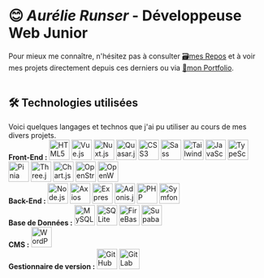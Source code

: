 # 😊 *Aurélie Runser* - Développeuse Web Junior
Pour mieux me connaître, n'hésitez pas à consulter [🗃️mes Repos](https://github.com/Aurelie-Runser?tab=repositories) et à voir mes projets directement depuis ces derniers ou via [🪪mon Portfolio](https://portfolio.aurelierunser.fr/).
<br/>
<br/>

## 🛠️ Technologies utilisées
Voici quelques langages et technos que j'ai pu utiliser au cours de mes divers projets.
<br/>
**Front-End :** 
<span>
  <img src="https://firebasestorage.googleapis.com/v0/b/mon-portfolio-d8659.appspot.com/o/icons%2FHTML.svg?alt=media&token=e6516c4e-ed15-450d-bd99-c1775a29b14c" alt="HTML5" title="HTML5" width="40">
  <img src="https://firebasestorage.googleapis.com/v0/b/mon-portfolio-d8659.appspot.com/o/icons%2FVueJs.svg?alt=media&token=60c10d33-692b-4389-8bd8-6195016aa845" alt="Vue.js" title="Vue.js" width="40">
  <img src="https://firebasestorage.googleapis.com/v0/b/mon-portfolio-d8659.appspot.com/o/icons%2FNuxt.svg?alt=media&token=87ef892d-3f0b-46ee-b089-4db6e428bba5" alt="Nuxt.js" title="Nuxt.js" width="40">
  <img src="https://firebasestorage.googleapis.com/v0/b/mon-portfolio-d8659.appspot.com/o/icons%2FQuasar.svg?alt=media&token=c23d0ccd-ef81-4c7a-9861-b8c9fc0deeaf" alt="Quasar.js" title="Quasar.js" width="40">
  <img src="https://firebasestorage.googleapis.com/v0/b/mon-portfolio-d8659.appspot.com/o/icons%2FCSS.svg?alt=media&token=6bf0bb6b-fc72-45e3-9233-5a1e8c1d4897" alt="CSS3" title="CSS3" width="40">
  <img src="https://firebasestorage.googleapis.com/v0/b/mon-portfolio-d8659.appspot.com/o/icons%2FSass.svg?alt=media&token=8c2755fb-bb58-41c9-b279-2927aea80f8c" alt="Sass" title="Sass" width="40">
  <img src="https://firebasestorage.googleapis.com/v0/b/mon-portfolio-d8659.appspot.com/o/icons%2FTailwind.svg?alt=media&token=8a5523b8-8d25-4748-8643-fe17b90b0fb0" alt="Tailwind" title="Tailwind" width="40">
  <img src="https://firebasestorage.googleapis.com/v0/b/mon-portfolio-d8659.appspot.com/o/icons%2FJavaScript.svg?alt=media&token=dbbaef4b-1e67-4efd-b027-5153654b1021" alt="JavaScript" title="JavaScript" width="40">
  <img src="https://firebasestorage.googleapis.com/v0/b/mon-portfolio-d8659.appspot.com/o/icons%2FTypeScript.svg?alt=media&token=4c66104b-a3fd-4982-a718-7146a071f240" alt="TypeScript" title="TypeScript" width="40">
  <img src="https://firebasestorage.googleapis.com/v0/b/mon-portfolio-d8659.appspot.com/o/icons%2FPinia.svg?alt=media&token=a9b8daaa-e750-4ff3-baec-d95f8a26af6d" alt="Pinia" title="Pinia" width="40">
  <img src="https://firebasestorage.googleapis.com/v0/b/mon-portfolio-d8659.appspot.com/o/icons%2FThreeJsBlack.svg?alt=media&token=a2454cf8-9e25-400c-be36-d7a70a86e160" alt="Three.js" title="Three.js" width="40">
  <img src="https://firebasestorage.googleapis.com/v0/b/mon-portfolio-d8659.appspot.com/o/icons%2FChartJs.svg?alt=media&token=d429b84d-edd9-41fe-9d2f-30caa1571963" alt="Chart.js" title="Chart.js" width="40">
  <img src="https://firebasestorage.googleapis.com/v0/b/mon-portfolio-d8659.appspot.com/o/icons%2FOpenStreetMap.svg?alt=media&token=a2c71617-53c5-4187-b493-d5997c6f5d9f" alt="OpenStreetMap" title="OpenStreetMap" width="40">
  <img src="https://firebasestorage.googleapis.com/v0/b/mon-portfolio-d8659.appspot.com/o/icons%2FOpenWeatherMap.svg?alt=media&token=da9072fb-d78f-49c0-b52b-b47316d631a9" alt="OpenWeatherMap" title="OpenWeatherMap" width="40">
</span>
<br/>
**Back-End :**
<span>
  <img src="https://firebasestorage.googleapis.com/v0/b/mon-portfolio-d8659.appspot.com/o/icons%2FNodeJs.svg?alt=media&token=240466c3-4964-47be-abcf-8268dee44b5f" alt="Node.js" title="Node.js" width="40">
  <img src="https://firebasestorage.googleapis.com/v0/b/mon-portfolio-d8659.appspot.com/o/icons%2FAxios.svg?alt=media&token=2ef352df-46be-4468-a6b4-8db1a6b9a507" alt="Axios" title="Axios" width="40">
  <img src="https://firebasestorage.googleapis.com/v0/b/mon-portfolio-d8659.appspot.com/o/icons%2FExpress.svg?alt=media&token=2d7ef5fc-59a8-4f28-b2af-63800f23bec0" alt="Express.js" title="Express.js" width="40">
  <img src="https://firebasestorage.googleapis.com/v0/b/mon-portfolio-d8659.appspot.com/o/icons%2FAdonisJs.svg?alt=media&token=303fc08e-0f80-46c8-9df0-ff5973f3fc08" alt="Adonis.js" title="Adonis.js" width="40">
  <img src="https://firebasestorage.googleapis.com/v0/b/mon-portfolio-d8659.appspot.com/o/icons%2FPHP.svg?alt=media&token=f6c2046b-b427-4420-b06b-3aacc4fde5c3" alt="PHP" title="PHP" width="40">
  <img src="https://firebasestorage.googleapis.com/v0/b/mon-portfolio-d8659.appspot.com/o/icons%2FSymfonyBlack.svg?alt=media&token=860062e4-3bad-4293-ba7d-23682727b3e3" alt="Symfony" title="Symfony" width="40">
</span>
  <br/>
**Base de Données :**
<span>
  <img src="https://firebasestorage.googleapis.com/v0/b/mon-portfolio-d8659.appspot.com/o/icons%2FMySQL.svg?alt=media&token=ffeddb2c-76d2-434a-81ce-44f0a8dbd599" alt="MySQL" title="MySQL" width="40">
  <img src="https://firebasestorage.googleapis.com/v0/b/mon-portfolio-d8659.appspot.com/o/icons%2FSQLiteColor.svg?alt=media&token=f2e03eb8-1aa2-4cb9-9038-c3c7034905c5" alt="SQLite" title="SQLite" width="40">
  <img src="https://firebasestorage.googleapis.com/v0/b/mon-portfolio-d8659.appspot.com/o/icons%2FFirebase.svg?alt=media&token=636ac4ec-22e6-437f-96af-b1512cd35dac" alt="FireBase" title="FireBase" width="40">
  <img src="https://firebasestorage.googleapis.com/v0/b/mon-portfolio-d8659.appspot.com/o/icons%2FSupabase.svg?alt=media&token=24396297-9914-4e4e-a2b0-3ef2b189bb82" alt="Supabase" title="Supabase" width="40">
</span>
  <br/>
**CMS :**
<span>
  <img src="https://firebasestorage.googleapis.com/v0/b/mon-portfolio-d8659.appspot.com/o/icons%2FWordPress.svg?alt=media&token=82f72776-c35b-4ba5-b4a1-11e0c741fc14" alt="WordPress" title="WordPress" width="40">
</span>
  <br/>
**Gestionnaire de version :**
<span>
  <img src="https://firebasestorage.googleapis.com/v0/b/mon-portfolio-d8659.appspot.com/o/icons%2FGitHubBlack.svg?alt=media&token=ac1e352b-db9d-4bf8-80dd-1c81bc9b09fa" alt="GitHub" title="GitHub" width="40">
  <img src="https://firebasestorage.googleapis.com/v0/b/mon-portfolio-d8659.appspot.com/o/icons%2FGitLab.svg?alt=media&token=4a2fa042-7d8a-4435-8bd8-15f5e547a12d" alt="GitLab" title="GitLab" width="40">
</span>
